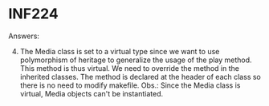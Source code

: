 # INF224

Answers:

4. The Media class is set to a virtual type since we want to use polymorphism of heritage to generalize the usage of the play method. This method is thus virtual. We need to override the method in the inherited classes.
The method is declared at the header of each class so there is no need to modify makefile.
Obs.: Since the Media class is virtual, Media objects can't be instantiated.


